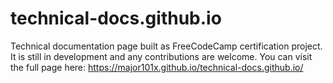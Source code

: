# technical-docs.github.io
Technical documentation page built as FreeCodeCamp certification project.
It is still in development and any contributions are welcome. You can visit the full page here: https://major101x.github.io/technical-docs.github.io/

